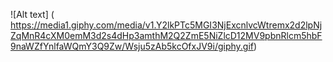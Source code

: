 
![Alt text] ( https://media1.giphy.com/media/v1.Y2lkPTc5MGI3NjExcnlvcWtremx2d2lpNjZqMnR4cXM0emM3d2s4dHp3amthM2Q2ZmE5NiZlcD12MV9pbnRlcm5hbF9naWZfYnlfaWQmY3Q9Zw/Wsju5zAb5kcOfxJV9i/giphy.gif)
